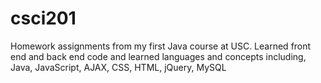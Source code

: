 # csci201
Homework assignments from my first Java course at USC.  Learned front end and back end code and learned languages and concepts including, 
Java, JavaScript, AJAX, CSS, HTML, jQuery, MySQL
